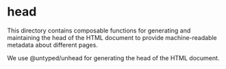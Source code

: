 # head

This directory contains composable functions for generating and maintaining the head of the HTML document to provide machine-readable metadata about different pages.

We use @untyped/unhead for generating the head of the HTML document.